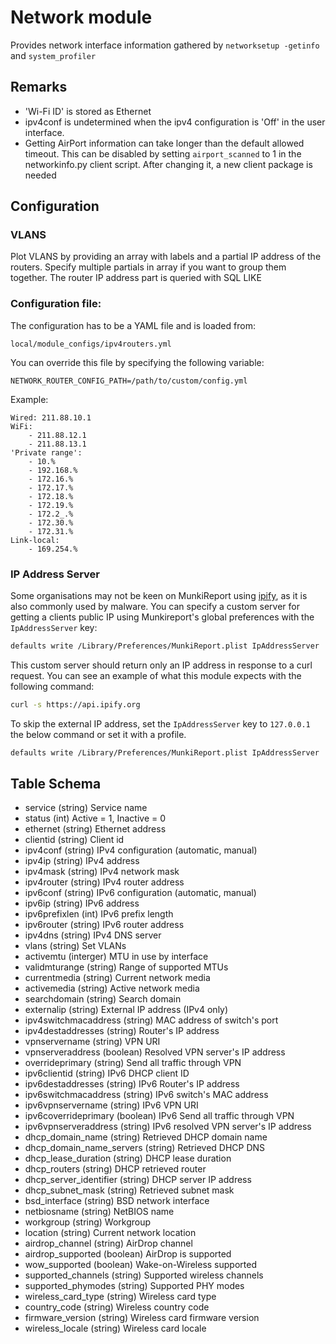 Network module
==============

Provides network interface information gathered by `networksetup -getinfo` and `system_profiler`


Remarks
---

* 'Wi-Fi ID' is stored as Ethernet
* ipv4conf is undetermined when the ipv4 configuration is 'Off' in the user interface.
* Getting AirPort information can take longer than the default allowed timeout. This can be disabled by setting `airport_scanned` to 1 in the networkinfo.py client script. After changing it, a new client package is needed

Configuration
-------------

### VLANS

Plot VLANS by providing an array with labels and a partial IP address of the routers. Specify multiple partials in array
if you want to group them together.
The router IP address part is queried with SQL LIKE

### Configuration file:

The configuration has to be a YAML file and is loaded from: 

`local/module_configs/ipv4routers.yml`

You can override this file by specifying the following variable:

`NETWORK_ROUTER_CONFIG_PATH=/path/to/custom/config.yml`

Example:
```
Wired: 211.88.10.1
WiFi:
    - 211.88.12.1
    - 211.88.13.1
'Private range':
    - 10.%
    - 192.168.%
    - 172.16.%
    - 172.17.%
    - 172.18.%
    - 172.19.%
    - 172.2_.%
    - 172.30.%
    - 172.31.%
Link-local:
    - 169.254.%
```

### IP Address Server

Some organisations may not be keen on MunkiReport using [ipify](https://ipify.org), as it is also commonly used by malware. You can specify a custom server for getting a clients public IP using Munkireport's global preferences with the `IpAddressServer` key:
```bash
defaults write /Library/Preferences/MunkiReport.plist IpAddressServer 'https://myserver.example/'
```

This custom server should return only an IP address in response to a curl request. You can see an example of what this module expects with the following command:
```bash
curl -s https://api.ipify.org
```

To skip the external IP address, set the `IpAddressServer` key to `127.0.0.1` the below command or set it with a profile.
```bash
defaults write /Library/Preferences/MunkiReport.plist IpAddressServer '127.0.0.1'
```

Table Schema
-----

* service (string) Service name
* status (int) Active = 1, Inactive = 0
* ethernet (string) Ethernet address
* clientid (string) Client id
* ipv4conf (string) IPv4 configuration (automatic, manual)
* ipv4ip (string) IPv4 address
* ipv4mask (string) IPv4 network mask
* ipv4router (string) IPv4 router address
* ipv6conf (string) IPv6 configuration (automatic, manual)
* ipv6ip (string) IPv6 address
* ipv6prefixlen (int) IPv6 prefix length
* ipv6router (string) IPv6 router address
* ipv4dns (string) IPv4 DNS server
* vlans (string) Set VLANs
* activemtu (interger) MTU in use by interface
* validmturange (string) Range of supported MTUs
* currentmedia (string) Current network media
* activemedia (string) Active network media
* searchdomain (string) Search domain
* externalip (string) External IP address (IPv4 only)
* ipv4switchmacaddress (string) MAC address of switch's port
* ipv4destaddresses (string) Router's IP address
* vpnservername (string) VPN URI
* vpnserveraddress (boolean) Resolved VPN server's IP address
* overrideprimary (string) Send all traffic through VPN
* ipv6clientid (string) IPv6 DHCP client ID
* ipv6destaddresses (string) IPv6 Router's IP address
* ipv6switchmacaddress (string) IPv6 switch's MAC address
* ipv6vpnservername (string) IPv6 VPN URI
* ipv6coverrideprimary (boolean) IPv6 Send all traffic through VPN
* ipv6vpnserveraddress (string) IPv6 resolved VPN server's IP address
* dhcp_domain_name (string) Retrieved DHCP domain name
* dhcp_domain_name_servers (string) Retrieved DHCP DNS
* dhcp_lease_duration (string) DHCP lease duration
* dhcp_routers (string) DHCP retrieved router
* dhcp_server_identifier (string) DHCP server IP address
* dhcp_subnet_mask (string) Retrieved subnet mask
* bsd_interface (string) BSD network interface
* netbiosname (string) NetBIOS name
* workgroup (string) Workgroup
* location (string) Current network location
* airdrop_channel (string) AirDrop channel
* airdrop_supported (boolean) AirDrop is supported
* wow_supported (boolean) Wake-on-Wireless supported
* supported_channels (string) Supported wireless channels
* supported_phymodes (string) Supported PHY modes
* wireless_card_type (string) Wireless card type
* country_code (string) Wireless country code
* firmware_version (string) Wireless card firmware version
* wireless_locale (string) Wireless card locale
